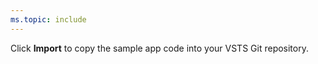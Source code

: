 ```yaml
---
ms.topic: include
---
```


Click **Import** to copy the sample app code into your VSTS Git repository.
